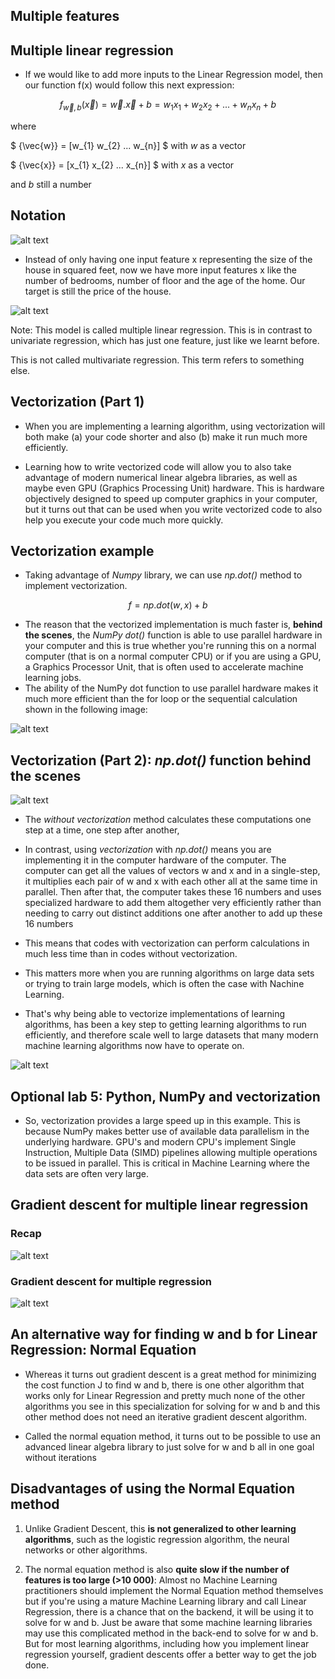 ## Multiple features

## Multiple linear regression

- If we would like to add more inputs to the Linear Regression model, then our function f(x) would follow this next expression:

$$ f_{\vec{w},b}(\vec{x}) = \vec{w} . \vec{x} + b = w_{1}x_{1} + w_{2}x_{2} + ... + w_{n}x_{n} + b$$

where

$ {\vec{w}} = [w_{1} w_{2} ... w_{n}] $ with *w* as a vector

$ {\vec{x}} = [x_{1} x_{2} ... x_{n}] $ with *x* as a vector

and *b* still a number

## Notation
![alt text](./images_for_1/image1.png)

* Instead of only having one input feature x representing the size of the house in squared feet, now we have more input features x like the number of bedrooms, number of floor and the age of the home. Our target is still the price of the house.

![alt text](./images_for_1/image2.png)
 
 Note: This model is called multiple linear regression. This is in contrast to univariate regression, which has just one feature, just like we learnt before.

 This is not called multivariate regression. This term refers to something else.

 ## Vectorization (Part 1)

 - When you are implementing a learning algorithm, using vectorization will both make (a) your code shorter and also (b) make it run much more efficiently.

- Learning how to write vectorized code will allow you to also take advantage of modern numerical linear algebra libraries, as well as maybe even GPU (Graphics Processing Unit) hardware. This is hardware objectively designed to speed up computer graphics in your computer, but it turns out that can be used when you write vectorized code to also help you execute your code much more quickly.

## Vectorization example

- Taking advantage of *Numpy* library, we can use *np.dot()* method to implement vectorization.

$$ f = np.dot(w,x) + b $$

- The reason that the vectorized implementation is much faster is, **behind the scenes**, the *NumPy dot()* function is able to use parallel hardware in your computer and this is true whether you're running this on a normal computer (that is on a normal computer CPU) or if you are using a GPU, a Graphics Processor Unit, that is often used to accelerate machine learning jobs.
- The ability of the NumPy dot function to use parallel hardware makes it much more efficient than the for loop or the sequential calculation shown in the following image:

![alt text](./images_for_1/image3.png)

 ## Vectorization (Part 2): *np.dot()* function behind the scenes

![alt text](./images_for_1/image4.png)

- The *without vectorization* method calculates these computations one step at a time, one step after another, 

- In contrast, using *vectorization* with *np.dot()* means you are implementing it in the computer hardware of the computer. The computer can get all the values of vectors w and x and in a single-step, it multiplies each pair of w and x with each other all at the same time in parallel. Then after that, the computer takes these 16 numbers and uses specialized hardware to add them altogether very efficiently rather than needing to carry out distinct additions one after another to add up these 16 numbers

- This means that codes with vectorization can perform calculations in much less time than in codes without vectorization.

- This matters more when you are running algorithms on large data sets or trying to train large models, which is often the case with Nachine Learning.

- That's why being able to vectorize implementations of learning algorithms, has been a key step to getting learning algorithms to run efficiently, and therefore scale well to large datasets that many modern machine learning algorithms now have to operate on.

![alt text](./images_for_1/image5.png)

## Optional lab 5: Python, NumPy and vectorization

- So, vectorization provides a large speed up in this example. This is because NumPy makes better use of available data parallelism in the underlying hardware. GPU's and modern CPU's implement Single Instruction, Multiple Data (SIMD) pipelines allowing multiple operations to be issued in parallel. This is critical in Machine Learning where the data sets are often very large.

## Gradient descent for multiple linear regression

### Recap

![alt text](./images_for_1/image6.png)

### Gradient descent for multiple regression

![alt text](./images_for_1/image7.png)

## An alternative way for finding w and b for Linear Regression: Normal Equation

-  Whereas it turns out gradient descent is a great method for minimizing the cost function J to find w and b, there is one other algorithm that works only for Linear Regression and pretty much none of the other algorithms you see in this specialization for solving for w and b and this other method does not need an iterative gradient descent algorithm.

- Called the normal equation method, it turns out to be possible to use an advanced linear algebra library to just solve for w and b all in one goal without iterations

## Disadvantages of using the Normal Equation method

1) Unlike Gradient Descent, this **is not generalized to other learning algorithms**, such as the logistic regression algorithm, the neural networks or other algorithms.

2) The normal equation method is also **quite slow if the number of features is too large (>10 000)**: Almost no Machine Learning practitioners should implement the Normal Equation method themselves but if you're using a mature Machine Learning library and call Linear Regression, there is a chance that on the backend, it will be using it to solve for w and b. 
Just be aware that some machine learning libraries may use this complicated method in the back-end to solve for w and b. But for most learning algorithms, including how you implement linear regression yourself, gradient descents offer a better way to get the job done.
